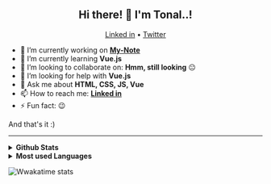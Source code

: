 <h2 align="center">Hi there! 👋 I'm Tonal..!</h2>
<p align="center">
  <a href="https://www.linkedin.com/in/tonal-mathew-18a421170/">Linked in</a> •
  <a href="https://twitter.com/mathewtonal">Twitter</a>
</p>



- 🔭 I’m currently working on **[My-Note](https://github.com/tonalmathew/my-notes)**
- 🌱 I’m currently learning **Vue.js**
- 👯 I’m looking to collaborate on: **Hmm, still looking** :neutral_face:
- 🤔 I’m looking for help with **Vue.js**
- 💬 Ask me about **HTML, CSS, JS, Vue**
- 📫 How to reach me: **[Linked in](https://www.linkedin.com/in/tonal-mathew-18a421170/)**
- ⚡ Fun fact: :wink:

And that's it :)
<hr>

<details>
  <summary><b>Github Stats</b></summary>
  <img align="center" alt="Tonal's github stats" src="https://github-readme-stats.tonalmathew.vercel.app/api?username=tonalmathew&show_icons=true&hide_border=true"
  />
 </details>
 <details>
  <summary><b>Most used Languages</b></summary>
  <img align="center" alt="Tonal's github stats" src="https://github-readme-stats.tonalmathew.vercel.app/api/top-langs?username=tonalmathew&show_icons=true&hide_border=true&layout=compact" />
</details>

![Wwakatime stats](https://github-readme-stats-taupe-two.vercel.app/api/wakatime?username=tonalmathew&hide_title=true&hide_border=true&langs_count=5)

  


